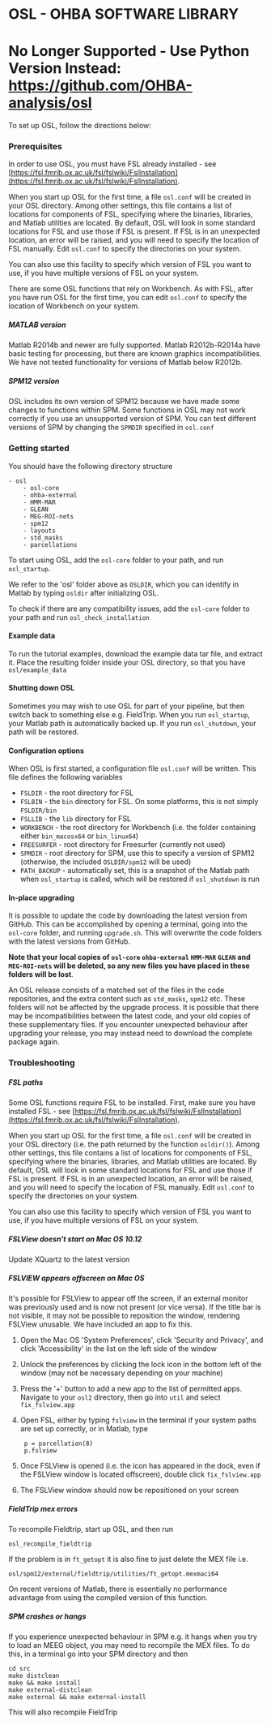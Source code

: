 # OSL - OHBA SOFTWARE LIBRARY

No Longer Supported - Use Python Version Instead: https://github.com/OHBA-analysis/osl
======================================================================================

To set up OSL, follow the directions below:

### Prerequisites

In order to use OSL, you must have FSL already installed - see [https://fsl.fmrib.ox.ac.uk/fsl/fslwiki/FslInstallation](https://fsl.fmrib.ox.ac.uk/fsl/fslwiki/FslInstallation). 

When you start up OSL for the first time, a file `osl.conf` will be created in your OSL directory. Among other settings, this file contains a list of locations for components of FSL, specifying where the binaries, libraries, and Matlab utilities are located. By default, OSL will look in some standard locations for FSL and use those if FSL is present. If FSL is in an unexpected location, an error will be raised, and you will need to specify the location of FSL manually. Edit `osl.conf` to specify the directories on your system. 

You can also use this facility to specify which version of FSL you want to use, if you have multiple versions of FSL on your system.

There are some OSL functions that rely on Workbench. As with FSL, after you have run OSL for the first time,  you can edit `osl.conf` to specify the location of Workbench on your system.

##### MATLAB version

Matlab R2014b and newer are fully supported. Matlab R2012b-R2014a have basic testing for processing, but there are known graphics incompatibilities. We have not tested functionality for versions of Matlab below R2012b.

##### SPM12 version

OSL includes its own version of SPM12 because we have made some changes to functions within SPM. Some functions in OSL may not work correctly if you use an unsupported version of SPM. You can test different versions of SPM by changing the `SPMDIR` specified in `osl.conf`

### Getting started

You should have the following directory structure

	- osl
		- osl-core
		- ohba-external
		- HMM-MAR
		- GLEAN
		- MEG-ROI-nets
		- spm12
		- layouts
		- std_masks
		- parcellations

To start using OSL, add the `osl-core` folder to your path, and run `osl_startup`.

We refer to the 'osl' folder above as `OSLDIR`, which you can identify in Matlab by typing `osldir` after initializing OSL.  

To check if there are any compatibility issues, add the `osl-core` folder to your path and run `osl_check_installation`

#### Example data

To run the tutorial examples, download the example data tar file, and extract it. Place the resulting folder inside your OSL directory, so that you have `osl/example_data`

#### Shutting down OSL

Sometimes you may wish to use OSL for part of your pipeline, but then switch back to something else e.g. FieldTrip. When you run `osl_startup`, your Matlab path is automatically backed up. If you run `osl_shutdown`, your path will be restored. 

#### Configuration options

When OSL is first started, a configuration file `osl.conf` will be written. This file defines the following variables

- `FSLDIR` - the root directory for FSL
- `FSLBIN` - the `bin` directory for FSL. On some platforms, this is not simply `FSLDIR/bin`
- `FSLLIB` - the `lib` directory for FSL
- `WORKBENCH` - the root directory for Workbench (i.e. the folder containing either `bin_macosx64` or `bin_linux64`)
- `FREESURFER` - root directory for Freesurfer (currently not used)
- `SPMDIR` - root directory for SPM, use this to specify a version of SPM12 (otherwise, the included `OSLDIR/spm12` will be used)
- `PATH_BACKUP` - automatically set, this is a snapshot of the Matlab path when `osl_startup` is called, which will be restored if `osl_shutdown` is run

#### In-place upgrading

It is possible to update the code by downloading the latest version from GitHub. This can be accomplished by opening a terminal, going into the `osl-core` folder, and running `upgrade.sh`. This will overwrite the code folders with the latest versions from GitHub. 

**Note that your local copies of `osl-core` `ohba-external` `HMM-MAR` `GLEAN` and `MEG-ROI-nets` will be deleted, so any new files you have placed in these folders will be lost**. 

An OSL release consists of a matched set of the files in the code repositories, and the extra content such as `std_masks`, `spm12` etc. These folders will not be affected by the upgrade process. It is possible that there may be incompatibilities between the latest code, and your old copies of these supplementary files. If you encounter unexpected behaviour after upgrading your release, you may instead need to download the complete package again. 

### Troubleshooting

##### FSL paths

Some OSL functions require FSL to be installed. First, make sure you have installed FSL - see [https://fsl.fmrib.ox.ac.uk/fsl/fslwiki/FslInstallation](https://fsl.fmrib.ox.ac.uk/fsl/fslwiki/FslInstallation). 

When you start up OSL for the first time, a file `osl.conf` will be created in your OSL directory (i.e. the path returned by the function `osldir()`). Among other settings, this file contains a list of locations for components of FSL, specifying where the binaries, libraries, and Matlab utilities are located. By default, OSL will look in some standard locations for FSL and use those if FSL is present. If FSL is in an unexpected location, an error will be raised, and you will need to specify the location of FSL manually. Edit `osl.conf` to specify the directories on your system. 

You can also use this facility to specify which version of FSL you want to use, if you have multiple versions of FSL on your system.

##### FSLView doesn't start on Mac OS 10.12

Update XQuartz to the latest version

##### FSLVIEW appears offscreen on Mac OS

It's possible for FSLView to appear off the screen, if an external monitor was previously used and is now not present (or vice versa). If the title bar is not visible, it may not be possible to reposition the window, rendering FSLView unusable. We have included an app to fix this. 

1. Open the Mac OS 'System Preferences', click 'Security and Privacy', and click 'Accessibility' in the list on the left side of the window
2. Unlock the preferences by clicking the lock icon in the bottom left of the window (may not be necessary depending on your machine)
3. Press the '+' button to add a new app to the list of permitted apps. Navigate to your `osl2` directory, then go into `util` and select `fix_fslview.app`
4. Open FSL, either by typing `fslview` in the terminal if your system paths are set up correctly, or in Matlab, type

		p = parcellation(8)
		p.fslview

5. Once FSLView is opened (i.e. the icon has appeared in the dock, even if the FSLView window is located offscreen), double click `fix_fslview.app`
6. The FSLView window should now be repositioned on your screen

##### FieldTrip mex errors

To recompile Fieldtrip, start up OSL, and then run

	osl_recompile_fieldtrip

If the problem is in `ft_getopt` it is also fine to just delete the MEX file i.e.

	osl/spm12/external/fieldtrip/utilities/ft_getopt.mexmaci64

On recent versions of Matlab, there is essentially no performance advantage from using the compiled version of this function.

##### SPM crashes or hangs

If you experience unexpected behaviour in SPM e.g. it hangs when you try to load an MEEG object, you may need to recompile the MEX files. To do this, in a terminal go into your SPM directory and then

	cd src
	make distclean
	make && make install
	make external-distclean
	make external && make external-install

This will also recompile FieldTrip
